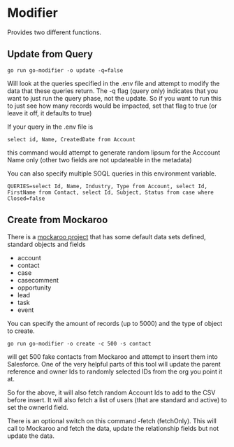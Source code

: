 # Modifier

Provides two different functions.

## Update from Query
```
go run go-modifier -o update -q=false
```
Will look at the queries specified in the .env file and attempt to modify the data that these queries return.
The -q flag (query only) indicates that you want to just run the query phase, not the update. 
So if you want to run this to just see how many records would be impacted, set that flag to true (or leave it off, it defaults to true)

If your query in the .env file is 
```
select id, Name, CreatedDate from Account
``` 
this command would attempt to generate random lipsum for the Acccount Name only (other two fields are not updateable in the metadata)

You can also specify multiple SOQL queries in this environment variable.
```
QUERIES=select Id, Name, Industry, Type from Account, select Id, FirstName from Contact, select Id, Subject, Status from case where Closed=false
``` 

## Create from Mockaroo
There is a [mockaroo project](https://www.mockaroo.com/projects/25058) that has some default data sets defined, standard objects and fields 
* account
* contact
* case
* casecomment
* opportunity
* lead
* task
* event

You can specify the amount of records (up to 5000) and the type of object to create.  

```
go run go-modifier -o create -c 500 -s contact
```
will get 500 fake contacts from Mockaroo and attempt to insert them into Salesforce. 
One of the very helpful parts of this tool will update the parent reference and owner Ids to randomly selected IDs from the org you point it at. 

So for the above, it will also fetch random Account Ids to add to the CSV before insert. 
It will also fetch a list of users (that are standard and active) to set the ownerId field.

There is an optional switch on this command -fetch (fetchOnly). 
This will call to Mockaroo and fetch the data, update the relationship fields but not update the data. 
